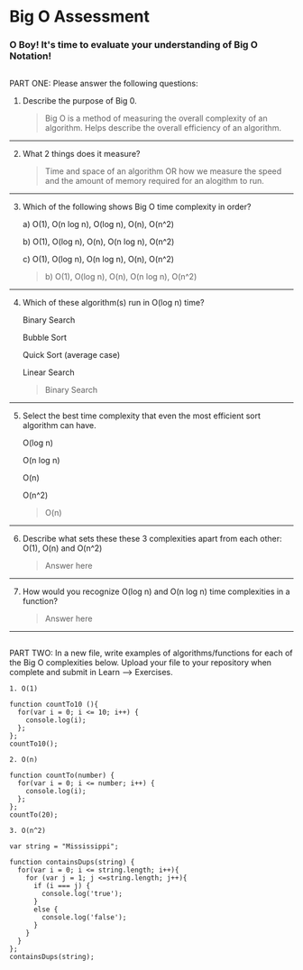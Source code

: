 # Big O Assessment

 ### O Boy! It's time to evaluate your understanding of Big O Notation!

 ##

  PART ONE: Please answer the following questions:

 1. Describe the purpose of Big 0.

    > Big O is a method of measuring the overall complexity of an algorithm. Helps describe the overall efficiency of an algorithm.

---


 2. What 2 things does it measure?

    > Time and space of an algorithm OR how we measure the speed and the amount of memory required for an alogithm to run.

---


 3. Which of the following shows Big O time complexity in order?

    a) O(1), O(n log n), O(log n), O(n), O(n^2)

    b) O(1), O(log n), O(n), O(n log n), O(n^2)

    c) O(1), O(log n), O(n log n), O(n), O(n^2)

    > b) O(1), O(log n), O(n), O(n log n), O(n^2)

---



4. Which of these algorithm(s) run in O(log n) time?

   Binary Search

   Bubble Sort

   Quick Sort (average case)

   Linear Search

   > Binary Search

---



5. Select the best time complexity that even the most efficient sort algorithm can have.

    O(log n)

    O(n log n)

    O(n)

    O(n^2)

    > O(n)

---


 6. Describe what sets these these 3 complexities apart from each other: O(1), O(n) and O(n^2)

    > Answer here

---


7. How would you recognize O(log n) and O(n log n) time complexities in a function?

    > Answer here

---

  ##

  PART TWO: In a new file, write examples of algorithms/functions for each of the Big O complexities below.
    Upload your file to your repository when complete and submit in Learn --> Exercises.

    1. O(1)

    function countTo10 (){
      for(var i = 0; i <= 10; i++) {
        console.log(i);
      };
    };
    countTo10();

    2. O(n)

    function countTo(number) {
      for(var i = 0; i <= number; i++) {
        console.log(i);
      };
    };
    countTo(20);

    3. O(n^2)

    var string = "Mississippi";

    function containsDups(string) {
      for(var i = 0; i <= string.length; i++){
        for (var j = 1; j <=string.length; j++){
          if (i === j) {
            console.log('true');
          }
          else {
            console.log('false');
          }
        }
      }
    };
    containsDups(string);
